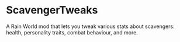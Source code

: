 # ScavengerTweaks
A Rain World mod that lets you tweak various stats about scavengers: health, personality traits, combat behaviour, and more.
